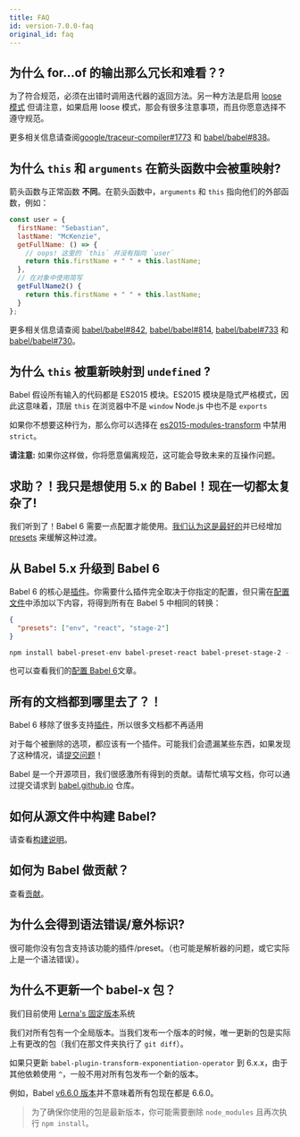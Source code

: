 ```yaml
---
title: FAQ
id: version-7.0.0-faq
original_id: faq
---
```


## 为什么 for...of 的输出那么冗长和难看？?

为了符合规范，必须在出错时调用迭代器的返回方法。另一种方法是启用 [loose 模式](plugin-transform-for-of.md#loose) 但请注意，如果启用 loose 模式，那会有很多注意事项，而且你愿意选择不遵守规范。

更多相关信息请查阅[google/traceur-compiler#1773](https://github.com/google/traceur-compiler/issues/1773) 和
[babel/babel#838](https://github.com/babel/babel/issues/838)。

## 为什么 `this` 和 `arguments` 在箭头函数中会被重映射?

箭头函数与正常函数 **不同**。在箭头函数中，`arguments` 和 `this` 指向他们的外部函数，例如：

```javascript
const user = {
  firstName: "Sebastian",
  lastName: "McKenzie",
  getFullName: () => {
    // oops! 这里的 `this` 并没有指向 `user`
    return this.firstName + " " + this.lastName;
  },
  // 在对象中使用简写
  getFullName2() {
    return this.firstName + " " + this.lastName;
  }
};
```

更多相关信息请查阅 [babel/babel#842](https://github.com/babel/babel/issues/842), [babel/babel#814](https://github.com/babel/babel/issues/814),
[babel/babel#733](https://github.com/babel/babel/issues/733) 和 [babel/babel#730](https://github.com/babel/babel/issues/730)。

## 为什么 `this` 被重新映射到 `undefined` ?

Babel 假设所有输入的代码都是 ES2015 模块。ES2015 模块是隐式严格模式，因此这意味着，顶层 `this` 在浏览器中不是 `window` Node.js 中也不是 `exports`

如果你不想要这种行为，那么你可以选择在 [es2015-modules-transform](plugin-transform-modules-commonjs.md#usage) 中禁用 `strict`。

**请注意:** 如果你这样做，你将愿意偏离规范，这可能会导致未来的互操作问题。

## 求助？！我只是想使用 5.x 的 Babel！现在一切都太复杂了!

我们听到了！Babel 6 需要一点配置才能使用。[我们认为这是最好的](/blog/2015/10/29/6.0.0)并已经增加 [presets](plugins.md#presets) 来缓解这种过渡。

## 从 Babel 5.x 升级到 Babel 6

Babel 6 的核心是[插件](plugins.md)。你需要什么插件完全取决于你指定的配置，但只需在[配置文件](config-files.md)中添加以下内容，将得到所有在 Babel 5 中相同的转换：

```json
{
  "presets": ["env", "react", "stage-2"]
}
```

```sh
npm install babel-preset-env babel-preset-react babel-preset-stage-2 --save-dev
```

也可以查看我们的[配置 Babel 6](http://babeljs.io/blog/2015/10/31/setting-up-babel-6)文章。

## 所有的文档都到哪里去了？！

Babel 6 移除了很多支持<a href="/docs/plugins">插件</a>，所以很多文档都不再适用

对于每个被删除的选项，都应该有一个插件。可能我们会遗漏某些东西，如果发现了这种情况，请<a href="https://github.com/babel/babel/issues">提交问题</a>！

Babel 是一个开源项目，我们很感激所有得到的贡献。请帮忙填写文档，你可以通过提交请求到 [babel.github.io](https://github.com/babel/babel.github.io) 仓库。

## 如何从源文件中构建 Babel?

请查看[构建说明](https://github.com/babel/babel/blob/master/CONTRIBUTING.md#developing)。

## 如何为 Babel 做贡献？

查看[贡献](https://github.com/babel/babel/blob/master/CONTRIBUTING.md)。

## 为什么会得到语法错误/意外标识?

很可能你没有包含支持该功能的插件/preset。（也可能是解析器的问题，或它实际上是一个语法错误）。

## 为什么不更新一个 babel-x 包？

我们目前使用 [Lerna's 固定版本](https://github.com/lerna/lerna#fixedlocked-mode-default)系统

我们对所有包有一个全局版本。当我们发布一个版本的时候，唯一更新的包是实际上有更改的包（我们在那文件夹执行了 `git diff`）。

如果只更新 `babel-plugin-transform-exponentiation-operator` 到 6.x.x，由于其他依赖使用 `^`，一般不用对所有包发布一个新的版本。

例如，Babel [v6.6.0 版本](https://github.com/babel/babel/releases/tag/v6.6.0)并不意味着所有包现在都是 6.6.0。

> 为了确保你使用的包是最新版本，你可能需要删除 `node_modules` 且再次执行 `npm install`。
